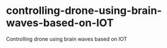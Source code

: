 # controlling-drone-using-brain-waves-based-on-IOT
Controlling drone using brain waves based on IOT
